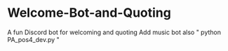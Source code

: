 # Welcome-Bot-and-Quoting
A fun Discord bot for welcoming and quoting
Add music bot also
"
python PA_pos4_dev.py
"
